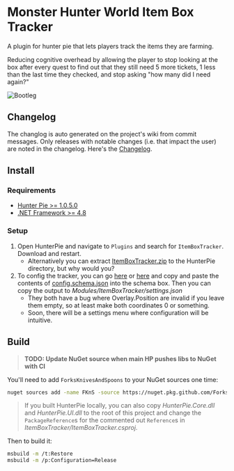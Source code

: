 # Monster Hunter World Item Box Tracker

A plugin for hunter pie that lets players track the items they are farming.

Reducing cognitive overhead by allowing the player to stop looking at the box after every quest to find out that they still need 5 more tickets, 1 less than the last time they checked, and stop asking "how many did I need again?"

![Bootleg](https://user-images.githubusercontent.com/5027713/103073631-f05cf680-4595-11eb-9fd8-47546db63873.png)

## Changelog

The changlog is auto generated on the project's wiki from commit messages.
Only releases with notable changes (i.e. that impact the user) are noted in the changelog.
Here's the [Changelog](https://github.com/Stuff-Mods/MHWItemBoxTracker/wiki/Changelog).

## Install

### Requirements

- [Hunter Pie >= 1.0.5.0](https://github.com/Haato3o/HunterPie)
- [.NET Framework >= 4.8](https://dotnet.microsoft.com/download/dotnet-framework/net48)

### Setup

1. Open HunterPie and navigate to `Plugins` and search for `ItemBoxTracker`. Download and restart.
   - Alternatively you can extract [ItemBoxTracker.zip](https://github.com/Stuff-Mods/MHWItemBoxTracker/releases/latest/download/ItemBoxTracker.zip) to the HunterPie directory, but why would you?
2. To config the tracker, you can go [here](https://json-editor.github.io/json-editor/) or [here](https://rjsf-team.github.io/react-jsonschema-form/) and copy and paste the contents of [config.schema.json](https://github.com/Stuff-Mods/MHWItemBoxTracker/releases/latest/download/config.schema.json) into the schema box. Then you can copy the output to _Modules/ItemBoxTracker/settings.json_
   - They both have a bug where Overlay.Position are invalid if you leave them empty, so at least make both coordinates 0 or something.
   - Soon, there will be a settings menu where configuration will be intuitive.

## Build

> **TODO: Update NuGet source when main HP pushes libs to NuGet with CI**

You'll need to add `ForksKnivesAndSpoons` to your NuGet sources one time:

```bash
nuget sources add -name FKnS -source https://nuget.pkg.github.com/ForksKnivesAndSpoons/index.json -UserName $GITHUB_USERNAME -Password $GITHUB_PASSWORD
```

> If you built HunterPie locally, you can also copy _HunterPie.Core.dll_ and _HunterPie.UI.dll_ to the root of this project and change the `PackageReference`s for the commented out `Reference`s in _ItemBoxTracker/ItemBoxTracker.csproj_.

Then to build it:

```bash
msbuild -m /t:Restore
msbuild -m /p:Configuration=Release
```

